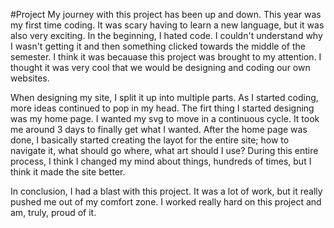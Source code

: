 #Project
My journey with this project has been up and down. This year was my first time coding. It was scary having to learn a new language, but it was also very exciting. In the beginning, I hated code. I couldn't understand why I wasn't getting it and then something clicked towards the middle of the semester. I think it was becauase this project was brought to my attention. I thought it was very cool that we would be designing and coding our own websites. 

When designing my site, I split it up into multiple parts. As I started coding, more ideas continued to pop in my head. The firt thing I started designing was my home page. I wanted my svg to move in a continuous cycle. It took me around 3 days to finally get what I wanted. After the home page was done, I basically started creating the layot for the entire site; how to navigate it, what should go where, what art should I use? During this entire process, I think I changed my mind about things, hundreds of times, but I think it made the site better. 

In conclusion, I had a blast with this project. It was a lot of work, but it really pushed me out of my comfort zone. I worked really hard on this project and am, truly, proud of it. 

